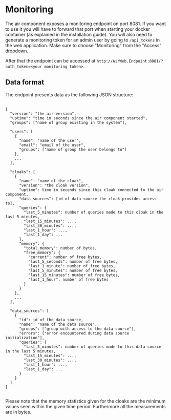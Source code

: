 # Monitoring

The air component exposes a monitoring endpoint on port 8081. If you want to use it you will have to forward that port
when starting your docker container (as explained in the installation guide). You will also need to generate
a monitoring token for an admin user by going to `/api_tokens` in the web application. Make sure to choose "Monitoring"
from the "Access" dropdown.

After that the endpoint can be accessed at `http://AirWeb.Endpoint:8081/?auth_token=<your monitoring token>`.

## Data format

The endpoint presents data as the following JSON structure:

<pre class="inlined">
  <code>
{
  "version": "the air version",
  "uptime": "time in seconds since the air component started",
  "groups": ["name of group existing in the system"],

  "users": [
    {
      "name": "name of the user",
      "email": "email of the user",
      "groups": ["name of group the user belongs to"]
    },
    ...
  ],

  "cloaks": [
    {
      "name": "name of the cloak",
      "version": "the cloak version",
      "uptime": time in seconds since this cloak connected to the air component,
      "data_sources": [id of data source the cloak provides access to],
      "queries": {
        "last_5_minutes": number of queries made to this cloak in the last 5 minutes,
        "last_15_minutes": ...,
        "last_30_minutes": ...,
        "last_1_hour": ...,
        "last_1_day": ...
      },
      "memory": {
        "total_memory": number of bytes,
        "free_memory": {
          "current": number of free bytes,
          "last_5_seconds": number of free bytes,
          "last_1_minute": number of free bytes,
          "last_5_minutes": number of free bytes,
          "last_15_minutes": number of free bytes,
          "last_1_hour": number of free bytes
        }
      }
    },
    ...
  ],

  "data_sources": [
    {
      "id": id of the data source,
      "name": "name of the data source",
      "groups": ["group with access to the data source"],
      "errors": ["error encountered during data source initialization"],
      "queries": {
        "last_5_minutes": number of queries made to this data source in the last 5 minutes,
        "last_15_minutes": ...,
        "last_30_minutes": ...,
        "last_1_hour": ...,
        "last_1_day": ...
      }
    }
  ]
}
  </code>
</pre>

Please note that the memory statistics given for the cloaks are the minimum values seen within the
given time period. Furthermore all the measurements are in bytes.

